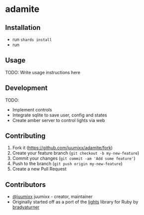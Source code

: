 # adamite



## Installation

* run `shards install`
* run 

## Usage

TODO: Write usage instructions here

## Development

TODO:
* Implement controls
* Integrate sqlite to save user, config and states
* Create amber server to control lights via web

## Contributing

1. Fork it (<https://github.com/juumixx/adamite/fork>)
2. Create your feature branch (`git checkout -b my-new-feature`)
3. Commit your changes (`git commit -am 'Add some feature'`)
4. Push to the branch (`git push origin my-new-feature`)
5. Create a new Pull Request

## Contributors

- [@juumixx](https://github.com/juumixx) juumixx - creator, maintainer
- Originally started off as a port of the [lights](https://github.com/bradyaturner/lights) library for Ruby by [bradyaturner](https://github.com/bradyaturner)